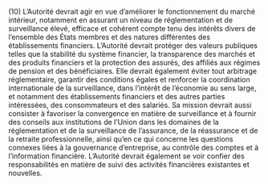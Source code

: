 (10) L’Autorité devrait agir en vue d’améliorer le fonctionnement du marché intérieur, notamment en assurant un niveau de réglementation et de surveillance élevé, efficace et cohérent compte tenu des intérêts divers de l’ensemble des États membres et des natures différentes des établissements financiers. L’Autorité devrait protéger des valeurs publiques telles que la stabilité du système financier, la transparence des marchés et des produits financiers et la protection des assurés, des affiliés aux régimes de pension et des bénéficiaires. Elle devrait également éviter tout arbitrage réglementaire, garantir des conditions égales et renforcer la coordination internationale de la surveillance, dans l’intérêt de l’économie au sens large, et notamment des établissements financiers et des autres parties intéressées, des consommateurs et des salariés. Sa mission devrait aussi consister à favoriser la convergence en matière de surveillance et à fournir des conseils aux institutions de l’Union dans les domaines de la réglementation et de la surveillance de l’assurance, de la réassurance et de la retraite professionnelle, ainsi qu’en ce qui concerne les questions connexes liées à la gouvernance d’entreprise, au contrôle des comptes et à l’information financière. L’Autorité devrait également se voir confier des responsabilités en matière de suivi des activités financières existantes et nouvelles.